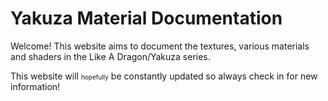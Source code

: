 
# Yakuza Material Documentation
Welcome! This website aims to document the textures, various materials and shaders in the Like A Dragon/Yakuza series.

This website will <font size="1">hopefully</font> be constantly updated so always check in for new information!
<!--stackedit_data:
eyJoaXN0b3J5IjpbLTIwMzIzOTg0NDBdfQ==
-->